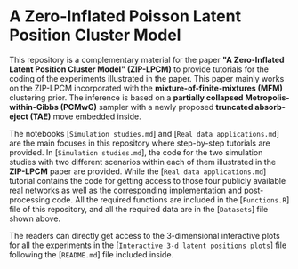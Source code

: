 # A Zero-Inflated Poisson Latent Position Cluster Model

This repository is a complementary material for the paper **"A Zero-Inflated Latent Position Cluster Model" (ZIP-LPCM)** to provide tutorials for the coding of the experiments illustrated in the paper.
This paper mainly works on the ZIP-LPCM incorporated with the **mixture-of-finite-mixtures (MFM)** clustering prior.
The inference is based on a **partially collapsed Metropolis-within-Gibbs (PCMwG)** sampler with a newly proposed **truncated absorb-eject (TAE)** move embedded inside.

The notebooks [`Simulation studies.md`] and [`Real data applications.md`] are the main focuses in this repository where step-by-step tutorials are provided.
In [`Simulation studies.md`], the code for the two simulation studies with two different scenarios within each of them illustrated in the **ZIP-LPCM** paper are provided.
While the [`Real data applications.md`] tutorial contains the code for getting access to those four publicly available real networks as well as the corresponding implementation and post-processing code.
All the required functions are included in the [`Functions.R`] file of this repository, and all the required data are in the [`Datasets`] file shown above.

The readers can directly get access to the 3-dimensional interactive plots for all the experiments in the [`Interactive 3-d latent positions plots`] file following the [`README.md`] file included inside.
